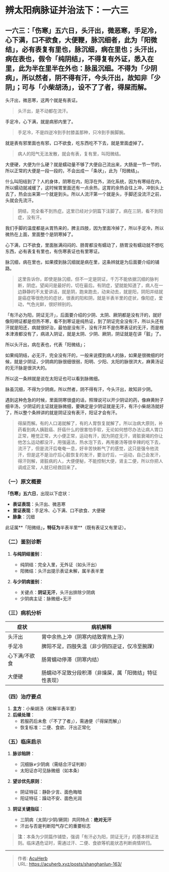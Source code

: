 # 辨太阳病脉证并治法下：一六三


## 一六三：「伤寒」五六日，头汗出，微恶寒，手足冷，心下满，口不欲食，大便鞭，脉沉细者，此为「阳微结」，必有表复有里也，脉沉细，病在里也；头汗出，病在表也，假令「纯阴结」，不得复有外证，悉入在里，此为半在里半在外也：脉虽沉细。不得为「少阴病」，所以然者，阴不得有汗，今头汗出，故知非「少阴」；可与「小柴胡汤」，设不了了者，得屎而解。

<!--more-->

头汗出，微恶寒，这两个就是有表证。

> 头汗出，是不动都在流汗。

手足冷，心下满，就是病邪内里了。

> 手足冷，不是四逆冷到手肘膝盖那种，只冷到手腕脚腕。

就是表有邪里面也有邪，口不欲食，吃东西吃不下去，就是里面虚掉了。

> 病人的阳气无法发散，就会有表，复有里，叫阳微结。

大便硬，大便为什么硬？就是蠕动量不够了大便自己流出来，大肠是一节一节的，所以正常的大便是一段一段的，不会出成一「条状」，此为「阳微结」。

什么叫阳结到了？人的身体，阴寒在内，阳浮在外，消化系统，因为有寒结在内，所以蠕动就减缓了，这时候胃里面还有一点余热，这胃的余热会往上冲，冲到头上去了，热会出来第一个就是到头。所以人流汗第一个就是头，手脚还没流汗之前，头就会先流汗。

> 阴结，完全看不到热症。这里已经对少阴篇下注脚了。病在三阴，看不到阳症，没有汗。

我们手脚的温度都是从胃热来的，脾主四肢，因为里面冷掉了，所以手足冷，所以微热在上面，里面整个是阴寒掉了。

心下满，口不欲食，里面胀满闷闷的、肠胃都没有蠕动了，肠胃没有蠕动就不想吃东西，必有表复有里也，有伤寒表证也有里寒证。

脉沉细，病在里也，如果摸到脉沉细就是病在里，这条辨就是为后面要介绍的铺路。

> 这里告诉你，即使是脉沉细，但不一定是阴证，千万不能依据沉细的脉判断，阴症。望闻问是最好的，切在最后。有阴症，望就能知道了，病人在一边静静的不太爱讲话，就是阴，跑来跑去，动来动去，就是阳，阴阳并结就是癌症等很危险的症状，很表的阳和阴，就是半表半里的症状，像阳症，爱动，气色光鲜，很好辨别的。

「有汗必为阳，阴证无汗」，后面要介绍的少阴、太阴、厥阴都是没有汗的，就好像阳明证都是但热不寒，看不到寒证是纯热证，到了阴证完全没有汗，所以头还有汗就是阳还，病就很好治，最怕是没有汗，没有汗并不是伤寒表证的无汗，而是根本津液都没有了，病进入阴证，就是太阴、少阴、厥阴，阴证就是在讲「脏」了。

所以头汗出，病在表也，代表「阳微结」；

如果纯阴结，必无汗，完全没有汗的，一般来说摸到病人的脉，如果是很微细的时候，就是少阴证，少阴病的脉很细很弱，阳明、少阳、太阳的脉很洪大，麻黄汤证的无汗脉是很洪大的。

所以这一条辨就是说在太阳证也可以看到脉微细。

脉虽沉细，不得为少阴病，所以然者，阴不得有汗，今头汗出，故知非少阴。

遇到这种危急的时候，里面阴寒很盛的话，照理说可以开少阴证的药，像麻黄附子细辛汤，少阴证的主证就是脉微细，要确定是少阴证就是无汗，有汗小柴胡汤就好了，所以整个条辨讲的就是阴证没有表汗，阳证才会有汗。

> 得屎而解。有的人口渴就解了，有的人胃恢复就解了。所以治病大原则，补药看到病人胰脏癌、肝癌什么的很害怕手软，无论如何想尽办法让病人胃口正常，睡觉正常，大小便正常，运动有汗，因为阴症无汗，肾脏衰竭的你让他怎么运动都没汗，用强逼法，热水泡下去，再用姜汤等很辛辣的吃下去，流汗了，但是流汗后奄奄一息，好辛苦快断气了的感觉，这只是强令他流汗，但是这不是治疗后心脏恢复的发汗，要治疗后，一运动，自己会发汗，得汗则解，肾脏病的人，大便便秘，不能控制大便，肾主二便，所以你把人调成正常，人就已经救回来了。

### （一）原文概要
**「伤寒」五六日**，出现以下症状：
- **表证表现**：头汗出、微恶寒
- **里证表现**：手足冷、心下满、口不欲食、大便硬
- **脉象**：沉细

此证属**「阳微结」**，特征为**半表半里**（既有表证又有里证）。

### （二）鉴别诊断
1. **与纯阴结鉴别**：
   - 纯阴结：完全入里，无外证（如头汗出）
   - 阳微结：头汗出提示表证未解，属半表半里

2. **与少阴病鉴别**：
   - 关键点：**阴证无汗**，头汗出排除少阴病
   - 少阴病主证：脉微细+无汗

### （三）病机分析
| 症状        | 病机解释                                                                 |
|-------------|--------------------------------------------------------------------------|
| 头汗出      | 胃中余热上冲（阴寒内结致胃热上浮）                                       |
| 手足冷      | 脾阳不足，四肢失温（非少阴四逆证，仅冷至腕踝）                           |
| 心下满/不欲食 | 肠胃蠕动停滞（阴寒内结）                                                 |
| 大便硬      | 肠蠕动不足致分段积滞（非燥屎，属「阳微结」特征性表现）                   |

### （四）治疗要点
1. **主方**：小柴胡汤（和解半表半里）
2. **后续处理**：
   - 若服药后未愈（「不了了者」），需通便（「得屎而解」）
   - 恢复标准：二便、食欲、汗出正常化

### （五）临床启示
1. **脉诊陷阱**：
   - 沉细脉≠少阴病（需结合汗证判断）
   - 太阳证亦可见脉微细（如本条）

2. **望诊优先原则**：
   - 阴证特征：静卧少言、面色晦暗
   - 阳证特征：躁动不安、面色光润

3. **阴证关键指征**：
   - 三阴病（太阴/少阴/厥阴）共同特点：**绝对无汗**
   - 汗出与否是判断阳气存亡的重要标志

> **注**：本条为少阴篇作铺垫，强调「有汗必为阳，阴证无汗」的基本辨证法则。临床遇危证时，需通过汗、二便、食欲等机能状态判断病情转归。

---

> 作者: [AcuHerb](https://acuherb.xyz)  
> URL: https://acuherb.xyz/posts/shanghanlun-163/  

